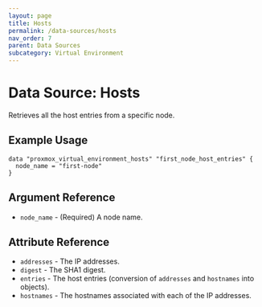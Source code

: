 ```yaml
---
layout: page
title: Hosts
permalink: /data-sources/hosts
nav_order: 7
parent: Data Sources
subcategory: Virtual Environment
---
```


# Data Source: Hosts

Retrieves all the host entries from a specific node.

## Example Usage

```
data "proxmox_virtual_environment_hosts" "first_node_host_entries" {
  node_name = "first-node"
}
```

## Argument Reference

* `node_name` - (Required) A node name.

## Attribute Reference

* `addresses` - The IP addresses.
* `digest` - The SHA1 digest.
* `entries` - The host entries (conversion of `addresses` and `hostnames` into objects).
* `hostnames` - The hostnames associated with each of the IP addresses.
